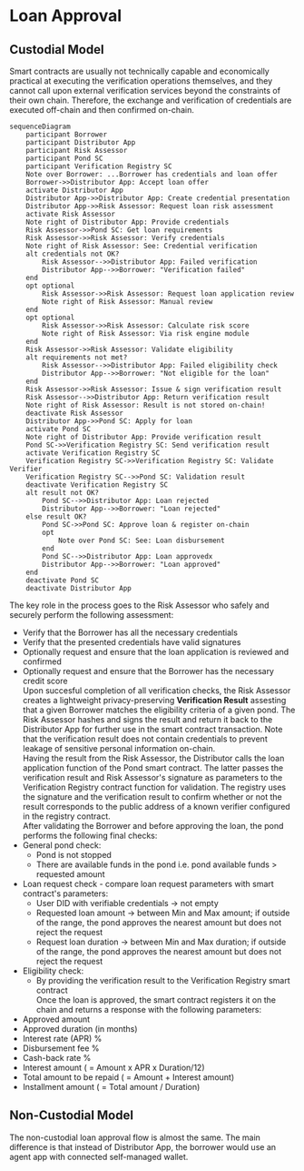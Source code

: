 # Loan Approval
## Custodial Model
Smart contracts are usually not technically capable and economically practical at executing the verification operations themselves, and they cannot call upon external verification services beyond the constraints of their own chain. Therefore, the exchange and verification of credentials are executed off-chain and then confirmed on-chain.
```mermaid
sequenceDiagram
    participant Borrower
    participant Distributor App
    participant Risk Assessor
    participant Pond SC
    participant Verification Registry SC
    Note over Borrower: ...Borrower has credentials and loan offer
    Borrower->>Distributor App: Accept loan offer
    activate Distributor App
    Distributor App->>Distributor App: Create credential presentation
    Distributor App->>Risk Assessor: Request loan risk assessment
    activate Risk Assessor
    Note right of Distributor App: Provide credentials
    Risk Assessor->>Pond SC: Get loan requirements
    Risk Assessor->>Risk Assessor: Verify credentials
    Note right of Risk Assessor: See: Credential verification
    alt credentials not OK?
        Risk Assessor-->>Distributor App: Failed verification
        Distributor App-->>Borrower: "Verification failed"
    end
    opt optional
        Risk Assessor->>Risk Assessor: Request loan application review
        Note right of Risk Assessor: Manual review
    end
    opt optional
        Risk Assessor->>Risk Assessor: Calculate risk score
        Note right of Risk Assessor: Via risk engine module
    end
    Risk Assessor->>Risk Assessor: Validate eligibility
    alt requirements not met?
        Risk Assessor-->>Distributor App: Failed eligibility check
        Distributor App-->>Borrower: "Not eligible for the loan"
    end
    Risk Assessor->>Risk Assessor: Issue & sign verification result
    Risk Assessor-->>Distributor App: Return verification result
    Note right of Risk Assessor: Result is not stored on-chain!
    deactivate Risk Assessor
    Distributor App->>Pond SC: Apply for loan
    activate Pond SC
    Note right of Distributor App: Provide verification result
    Pond SC->>Verification Registry SC: Send verification result
    activate Verification Registry SC
    Verification Registry SC->>Verification Registry SC: Validate Verifier
    Verification Registry SC-->>Pond SC: Validation result
    deactivate Verification Registry SC
    alt result not OK?
        Pond SC-->>Distributor App: Loan rejected
        Distributor App-->>Borrower: "Loan rejected"
    else result OK?
        Pond SC->>Pond SC: Approve loan & register on-chain
        opt
            Note over Pond SC: See: Loan disbursement
        end
        Pond SC-->>Distributor App: Loan approvedx
        Distributor App-->>Borrower: "Loan approved"
    end
    deactivate Pond SC
    deactivate Distributor App
```
The key role in the process goes to the Risk Assessor who safely and securely perform the following assessment:  
- Verify that the Borrower has all the necessary credentials
- Verify that the presented credentials have valid signatures
- Optionally request and ensure that the loan application is reviewed and confirmed
- Optionally request and ensure that the Borrower has the necessary credit score  
Upon succesful completion of all verification checks, the Risk Assessor creates a lightweight privacy-preserving **Verification Result** assesting that a given Borrower matches the eligibility criteria of a given pond. The Risk Assessor hashes and signs the result and return it back to the Distributor App for further use in the smart contract transaction. Note that the verification result does not contain credentials to prevent leakage of sensitive personal information on-chain.  
Having the result from the Risk Assessor, the Distributor calls the loan application function of the Pond smart contract. The latter passes the verification result and Risk Assessor's signature as parameters to the Verification Registry contract function for validation. The registry uses the signature and the verification result to confirm whether or not the result corresponds to the public address of a known verifier configured in the registry contract.   
After validating the Borrower and before approving the loan, the pond performs the following final checks:
- General pond check:
  * Pond is not stopped
  * There are available funds in the pond i.e. pond available funds > requested amount
- Loan request check - compare loan request parameters with smart contract's parameters:
  * User DID with verifiable credentials -> not empty
  * Requested loan amount -> between Min and Max amount; if outside of the range, the pond approves the nearest amount but does not reject the request
  * Request loan duration -> between Min and Max duration; if outside of the range, the pond approves the nearest amount but does not reject the request
- Eligibility check:
  * By providing the verification result to the Verification Registry smart contract  
Once the loan is approved, the smart contract registers it on the chain and returns a response with the following parameters:
- Approved amount
- Approved duration (in months)
- Interest rate (APR) %
- Disbursement fee %
- Cash-back rate %
- Interest amount ( = Amount x APR x Duration/12)
- Total amount to be repaid ( = Amount + Interest amount)
- Installment amount ( = Total amount / Duration)
## Non-Custodial Model
The non-custodial loan approval flow is almost the same. The main difference is that instead of Distributor App, the borrower would use an agent app with connected self-managed wallet.
